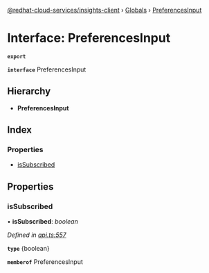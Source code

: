 [@redhat-cloud-services/insights-client](../README.md) › [Globals](../globals.md) › [PreferencesInput](preferencesinput.md)

# Interface: PreferencesInput

**`export`** 

**`interface`** PreferencesInput

## Hierarchy

* **PreferencesInput**

## Index

### Properties

* [isSubscribed](preferencesinput.md#issubscribed)

## Properties

###  isSubscribed

• **isSubscribed**: *boolean*

*Defined in [api.ts:557](https://github.com/RedHatInsights/javascript-clients/blob/master/packages/insights/api.ts#L557)*

**`type`** {boolean}

**`memberof`** PreferencesInput
